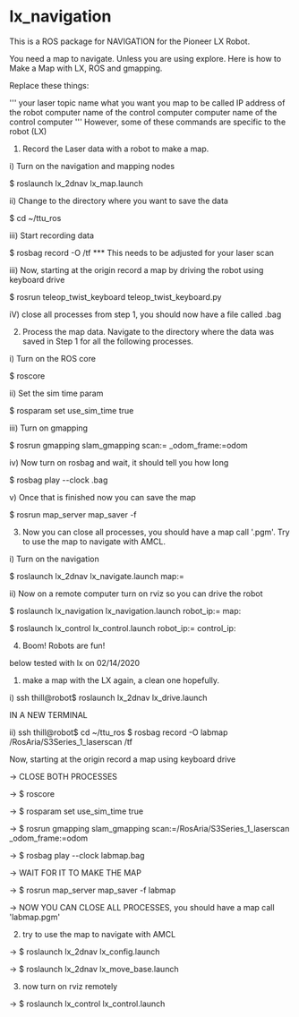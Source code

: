# lx_navigation

This is a ROS package for NAVIGATION for the Pioneer LX Robot.

You need a map to navigate. Unless you are using explore.
Here is how to Make a Map with LX, ROS and gmapping.

Replace these things:

'''
<laserscan> your laser topic name
<mapname> what you want you map to be called
<robotip> IP address of the robot
<remoteip> computer name of the control computer
<remotecomputer> computer name of the control computer
'''
However, some of these commands are specific to the robot (LX)

1) Record the Laser data with a robot to make a map.

  i)  Turn on the navigation and mapping nodes

  $ roslaunch lx_2dnav lx_map.launch

  ii) Change to the directory where you want to save the data

  $ cd ~/ttu_ros

  iii) Start recording data

  $ rosbag record -O <mapname> <laserscan> /tf    *** This needs to be adjusted for your laser scan

  iii) Now, starting at the origin record a map by driving the robot using keyboard drive

  $ rosrun teleop_twist_keyboard teleop_twist_keyboard.py

  iV) close all processes from step 1, you should now have a file called <mapname>.bag


2) Process the map data. Navigate to the directory where the data was saved in Step 1 for all the following processes.

  i) Turn on the ROS core

  $ roscore

  ii) Set the sim time param

  $ rosparam set use_sim_time true

  iii) Turn on gmapping

  $ rosrun gmapping slam_gmapping scan:=<laserscan> _odom_frame:=odom

  iv) Now turn on rosbag and wait, it should tell you how long

  $ rosbag play --clock <mapname>.bag

  v) Once that is finished now you can save the map

  $ rosrun map_server map_saver -f <mapname>

3) Now you can close all processes, you should have a map call '<mapname>.pgm'. Try to use the map to navigate with AMCL.

  i) Turn on the navigation

  $ roslaunch lx_2dnav lx_navigate.launch map:=<mapname>

  ii) Now on a remote computer turn on rviz so you can drive the robot


  $ roslaunch lx_navigation lx_navigation.launch robot_ip:=<robotip> map:<mapname>

  $ roslaunch lx_control lx_control.launch robot_ip:=<robotip> control_ip:<remoteip>


  4) Boom! Robots are fun!

below tested with lx on 02/14/2020
1) make a map with the LX again, a clean one hopefully.

i) ssh thill@robot$ roslaunch lx_2dnav lx_drive.launch

IN A NEW TERMINAL      

ii) ssh thill@robot$ cd ~/ttu_ros
$ rosbag record -O labmap /RosAria/S3Series_1_laserscan /tf

Now, starting at the origin record a map using keyboard drive


-> CLOSE BOTH PROCESSES    

-> $ roscore

-> $ rosparam set use_sim_time true

-> $ rosrun gmapping slam_gmapping scan:=/RosAria/S3Series_1_laserscan _odom_frame:=odom

-> $ rosbag play --clock labmap.bag

-> WAIT FOR IT TO MAKE THE MAP

-> $ rosrun map_server map_saver -f labmap

-> NOW YOU CAN CLOSE ALL PROCESSES, you should have a map call 'labmap.pgm'


2) try to use the map to navigate with AMCL

-> $ roslaunch lx_2dnav lx_config.launch

-> $ roslaunch lx_2dnav lx_move_base.launch

3) now turn on rviz remotely

-> $ roslaunch lx_control lx_control.launch
